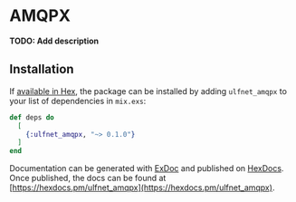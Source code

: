 # AMQPX

**TODO: Add description**

## Installation

If [available in Hex](https://hex.pm/docs/publish), the package can be installed
by adding `ulfnet_amqpx` to your list of dependencies in `mix.exs`:

```elixir
def deps do
  [
    {:ulfnet_amqpx, "~> 0.1.0"}
  ]
end
```

Documentation can be generated with [ExDoc](https://github.com/elixir-lang/ex_doc)
and published on [HexDocs](https://hexdocs.pm). Once published, the docs can
be found at [https://hexdocs.pm/ulfnet_amqpx](https://hexdocs.pm/ulfnet_amqpx).

